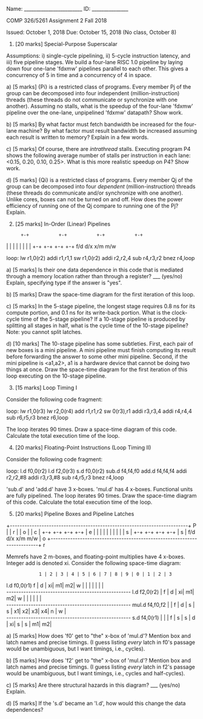 Name: ________________________   ID: _______________ 
 
COMP 326/5261                    Assignment 2                      Fall 2018
 
Issued: October 1, 2018                                Due: October 15, 2018
                                                       (No class, October 8)
1. [20 marks] Special-Purpose Superscalar

Assumptions: i) single-cycle pipelining, ii) 5-cycle instruction latency, and
iii) five pipeline stages.  We build a four-lane RISC 1.0 pipeline by laying
down four one-lane 'fdxmw' pipelines parallel to each other.  This gives a
concurrency of 5 in time and a concurrency of 4 in space.

a) [5 marks] {Pi} is a restricted class of programs.  Every member Pj of the
group can be decomposed into four independent (million-instruction) threads
(these threads do not communicate or synchronize with one another).  Assuming
no stalls, what is the speedup of the four-lane 'fdxmw' pipeline over the
one-lane, unpipelined 'fdxmw' datapath?  Show work.

b) [5 marks] By what factor must fetch bandwidth be increased for the
four-lane machine?  By what factor must result bandwidth be increased
assuming each result is written to memory?  Explain in a few words.

c) [5 marks] Of course, there are _intrathread_ stalls.  Executing program P4
shows the following average number of stalls per instruction in each lane:
<0.15, 0.20, 0.10, 0.25>.  What is this more realistic speedup on P4?  Show
work.

d) [5 marks] {Qi} is a restricted class of programs.  Every member Qj of the
group can be decomposed into four _dependent_ (million-instruction) threads
(these threads do communicate and/or synchronize with one another).  Unlike
cores, boxes can not be turned on and off.  How does the power efficiency of
running one of the Qj compare to running one of the Pj?  Explain.

2. [25 marks] In-Order (Linear) Pipelines
 
         +-+           +-+           +-+           +-+
<f-box>  | |  <d-box>  | |  <x-box>  | |  <m-box>  | |  <w-box>
         +-+           +-+           +-+           +-+
         f/d           d/x           x/m           m/w

loop: lw    r1,0(r2)
      addi  r1,r1,1
      sw    r1,0(r2)
      addi  r2,r2,4
      sub   r4,r3,r2
      bnez  r4,loop

a) [5 marks] Is their one data dependence in this code that is mediated
through a memory location rather than through a register?  ___ (yes/no)
Explain, specifying type if the answer is "yes".

b) [5 marks] Draw the space-time diagram for the first iteration of this
loop.

c) [5 marks] In the 5-stage pipeline, the longest stage requires 0.8 ns
for its compute portion, and 0.1 ns for its write-back portion.  What is
the clock-cycle time of the 5-stage pipeline?  If a 10-stage pipeline is
produced by splitting all stages in half, what is the cycle time of the
10-stage pipeline?  Note: you cannot split latches.

d) [10 marks] The 10-stage pipeline has some subtleties.  First, each pair
of new boxes is a mini pipeline.  A mini pipeline must finish computing
its result before forwarding the answer to some other mini pipeline.
Second, if the mini pipeline is <a1,a2>, a1 is a hardware device that
cannot be doing two things at once.  Draw the space-time diagram for the
first iteration of this loop executing on the 10-stage pipeline.

3. [15 marks] Loop Timing I

Consider the following code fragment:

loop: lw   r1,0(r3)
      lw   r2,0(r4)
      add  r1,r1,r2
      sw   0(r3),r1
      addi r3,r3,4
      addi r4,r4,4
      sub  r6,r5,r3
      bnez r6,loop

The loop iterates 90 times.  Draw a space-time diagram of this code.
Calculate the total execution time of the loop.

4. [20 marks] Floating-Point Instructions (Loop Timing II)

Consider the following code fragment:

loop: l.d   f0,0(r2)
      l.d   f2,0(r3)
      s.d   f0,0(r2)
      sub.d f4,f4,f0
      add.d f4,f4,f4
      addi  r2,r2,#8
      addi  r3,r3,#8
      sub   r4,r5,r3
      bnez  r4,loop

'sub.d' and 'add.d' have 3 x-boxes.  'mul.d' has 4 x-boxes.  Functional
units are fully pipelined.  The loop iterates 90 times.  Draw the
space-time diagram of this code.  Calculate the total execution time of
the loop.

5. [20 marks] Pipeline Boxes and Pipeline Latches

+-------------------------------------------------------------------------+ P
|     <I-cache>               <Register file>               <D-cache>     | r
|                                                                         | o
|                             <Control circuitry>                         | c
|              +-+           +-+           +-+           +-+              | e
|     <f-box>  | |  <d-box>  | |  <x-box>  | |  <m-box>  | |  <w-box>     | s
|              +-+           +-+           +-+           +-+              | s
|              f/d           d/x           x/m           m/w              | o
+-------------------------------------------------------------------------+ r

Memrefs have 2 m-boxes, and floating-point multiplies have 4 x-boxes.  Integer
add is denoted xi.  Consider the following space-time diagram:     

                1 | 2 | 3 | 4 | 5 | 6 | 7 | 8 | 9 | 0 | 1 | 2 | 3 
l.d   f0,0(r1)  f | d | xi| m1| m2| w |   |   |   |   |   |   |   
               ---------------------------------------------------
l.d   f2,0(r2)    | f | d | xi| m1| m2| w |   |   |   |   |   |   
               ---------------------------------------------------
mul.d f4,f0,f2    |   | f | d | s | s | x1| x2| x3| x4| n | w |   
               ---------------------------------------------------
s.d   f4,0(r1)    |   |   | f | s | s | d | xi| s | s | m1| m2|   

a) [5 marks] How does 'f0' get to "the" x-box of 'mul.d'?  Mention box and
latch names and precise timings.  (I guess listing _every_ latch in f0's
passage would be unambiguous, but I want timings, i.e., cycles).

b) [5 marks] How does 'f2' get to "the" x-box of 'mul.d'?  Mention box and
latch names and precise timings.  (I guess listing _every_ latch in f2's
passage would be unambiguous, but I want timings, i.e., cycles and half-cycles).

c) [5 marks] Are there structural hazards in this diagram?  ___ (yes/no) Explain. 

d) [5 marks] If the 's.d' became an 'l.d', how would this change the data
dependences?
